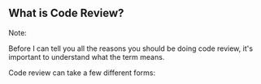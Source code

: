 ##  What is Code Review?

Note:

Before I can tell you all the reasons you should be doing code review, it's important to understand what the term means.

Code review can take a few different forms:
